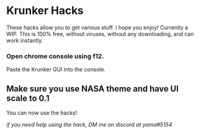 # Krunker Hacks
These hacks allow you to get various stuff. I hope you enjoy! Currently a WIP. This is 100% free, without viruses, without any downloading, and can work instantly.
### Open chrome console using f12.
Paste the Krunker GUI into the console. 
## Make sure you use NASA theme and have UI scale to 0.1
You can now use the hacks!

*if you need help using the hack, DM me on discord at yama#5154*

